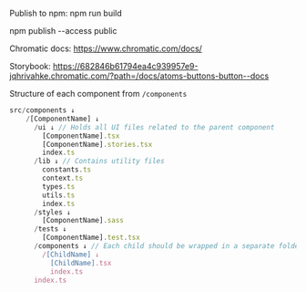 Publish to npm:
npm run build

npm publish --access public

Chromatic docs:
https://www.chromatic.com/docs/

Storybook:
https://682846b61794ea4c939957e9-jqhrivahke.chromatic.com/?path=/docs/atoms-buttons-button--docs


Structure of each component from `/components`

```js
src/components ↓ 
    /[ComponentName] ↓
      /ui ↓ // Holds all UI files related to the parent component 
        [ComponentName].tsx
        [ComponentName].stories.tsx
        index.ts
      /lib ↓ // Contains utility files
        constants.ts
        context.ts
        types.ts
        utils.ts
        index.ts
      /styles ↓
        [ComponentName].sass
      /tests ↓
        [ComponentName].test.tsx
      /components ↓ // Each child should be wrapped in a separate folder 
        /[ChildName] ↓
          [ChildName].tsx
          index.ts
      index.ts
        
```
